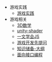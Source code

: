 <!-- 由build_sidebar.py生成，勿手改 -->
* 游戏实践
    * [游戏实践](.\游戏实践\游戏实践.md)
* 游戏相关
    * [3D数学](.\游戏相关\3D数学.md)
    * [unity-shader](.\游戏相关\unity-shader.md)
    * [一文学会JS](.\游戏相关\一文学会JS.md)
    * [游戏开发先提问](.\游戏相关\游戏开发先提问.md)
    * [知识储备-大纲](.\游戏相关\知识储备-大纲.md)
    * [面向接口编程](.\游戏相关\面向接口编程.md)
